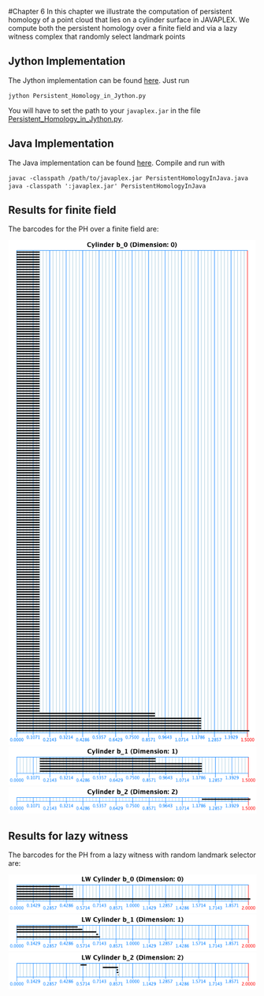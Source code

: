 #Chapter 6
In this chapter we illustrate the computation of persistent homology of a point cloud that lies on a cylinder surface in JAVAPLEX. We compute both the persistent homology over a finite field and via a lazy witness complex that randomly select landmark points

## Jython Implementation
The Jython implementation can be found [here](./Jython). Just run 

```
jython Persistent_Homology_in_Jython.py
```

You will have to set the path to your `javaplex.jar` in the file [Persistent_Homology_in_Jython.py](./Jython/Persistent_Homology_in_Jython.py).


## Java Implementation
The Java implementation can be found [here](./JAVA). Compile and run with

```
javac -classpath /path/to/javaplex.jar PersistentHomologyInJava.java
java -classpath ':javaplex.jar' PersistentHomologyInJava
```


## Results for finite field
The barcodes for the PH over a finite field are:

![Betti 0](./Jython/cylinder_b0.png "Betti 0.")
![Betti 1](./Jython/cylinder_b1.png "Betti 1.")
![Betti 2](./Jython/cylinder_b2.png "Betti 2.")

## Results for lazy witness
The barcodes for the PH from a lazy witness with random landmark selector are:

![Betti 0](./Jython/lw_cylinder_b0.png "Betti 0.")
![Betti 1](./Jython/lw_cylinder_b1.png "Betti 1.")
![Betti 2](./Jython/lw_cylinder_b2.png "Betti 2.")